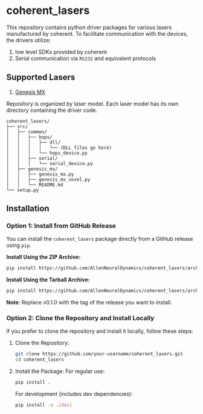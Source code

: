 # coherent_lasers

This repository contains python driver packages for various lasers manufactured by coherent. To facilitate
communication with the devices, the drivers utilize:

1. low level SDKs provided by coherent
2. Serial communication via `RS232` and equivalent protocols

## Supported Lasers

1. [Genesis MX](src/coherent_lasers/genesis_mx/README.md)

Repository is organized by laser model. Each laser model has its own directory containing the driver code.

   ```text
   coherent_lasers/
   ├── src/
   │   ├── common/
   │   │   ├── hops/
   │   │   │   ├── dll/
   │   │   │   │   └── (DLL files go here)
   │   │   │   └── hops_device.py
   │   │   ├── serial/
   │   │   │   └── serial_device.py
   │   ├── genesis_mx/
   │   │   ├── genesis_mx.py
   │   │   ├── genesis_mx_voxel.py
   │   │   └── README.md
   └── setup.py
   ```

## Installation

### Option 1: Install from GitHub Release

You can install the `coherent_lasers` package directly from a GitHub release using `pip`.

**Install Using the ZIP Archive:**

```bash
pip install https://github.com/AllenNeuralDynamics/coherent_lasers/archive/refs/tags/v0.1.0.zip
```

**Install Using the Tarball Archive:**

```bash
pip install https://github.com/AllenNeuralDynamics/coherent_lasers/archive/refs/tags/v0.1.0.tar.gz
```

**Note**: Replace v0.1.0 with the tag of the release you want to install.

### Option 2: Clone the Repository and Install Locally

If you prefer to clone the repository and install it locally, follow these steps:

1. Clone the Repository:

   ```bash
   git clone https://github.com/your-username/coherent_lasers.git
   cd coherent_lasers
   ```

2. Install the Package:
   For regular use:

   ```bash
   pip install .
   ```

   For development (includes dev dependencies):

   ```bash
   pip install -e .[dev]
   ```
